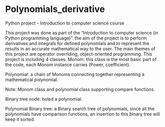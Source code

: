 
# Polynomials_derivative
 Python project - Introduction to computer science course

This project was done as part of the “Introduction to computer science (in Python programming language)”.
the aim of the project is to perform derivatives and integrals for defined polynomials and to represent the results in an accurate mathematical way to the user.
The main themes of this project are operator overriding, object-oriented programming.
This project is including 4 classes:
Monom: this class is the most basic part of the code, each Monom instance carries (Power, coefficient).

Polynomial: a chain of Monoms connecting together representing a mathematical polynomial.

Note: Monom class and polynomial class supporting compare functions.

Binary tree node: holed a polynomial.

Polynomial Binary tree: a Binary search tree of polynomials, since all the polynomials have comparison functions, an insertion to this binary tree will keep it sorted.
